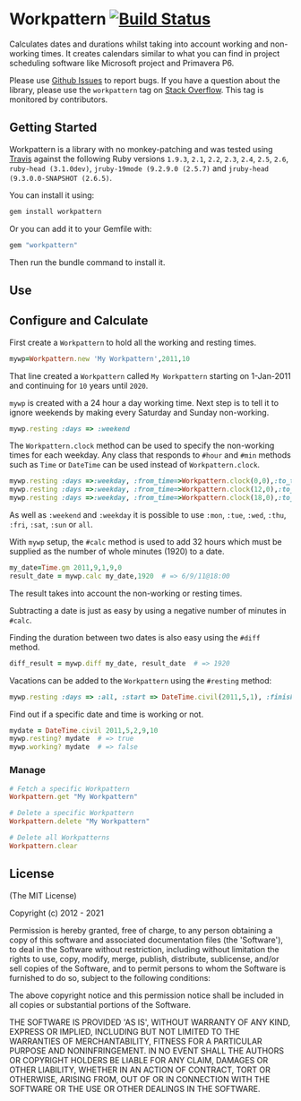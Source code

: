 # Workpattern [![Build Status](https://secure.travis-ci.org/callenb/workpattern.png)](https://secure.travis-ci.org/callenb/workpattern.png)

Calculates dates and durations whilst taking into account working and non-working times.  It creates calendars similar to what you can find in project scheduling software like Microsoft project and Primavera P6.

Please use [Github Issues] to report bugs.  If you have a question about the library, please use the `workpattern` tag on [Stack Overflow].  This tag is monitored by contributors.

[Github Issues]: http://github.com/callenb/workpattern/issues
[Stack Overflow]: http://stackoverflow.com/questions/tagged/workpattern

## Getting Started

Workpattern is a library with no monkey-patching and was tested using [Travis](https://travis-ci.org) against the following Ruby versions `1.9.3`, `2.1`, `2.2`, `2.3`, `2.4`, `2.5`, `2.6`, `ruby-head (3.1.0dev)`, `jruby-19mode (9.2.9.0 (2.5.7)` and `jruby-head (9.3.0.0-SNAPSHOT (2.6.5)`.

You can install it using:
```sh
gem install workpattern
```

Or you can add it to your Gemfile with:

```sh
gem "workpattern"
```

Then run the bundle command to install it.

## Use

## Configure and Calculate

First create a `Workpattern` to hold all the working and resting times.

``` ruby
mywp=Workpattern.new 'My Workpattern',2011,10 
```
That line created a `Workpattern` called `My Workpattern` starting on 1-Jan-2011 and continuing for `10` years until `2020`.

`mywp` is created with a 24 hour a day working time.  Next step is to tell it to ignore weekends by making every Saturday and Sunday non-working.

``` ruby
mywp.resting :days => :weekend 
```

The `Workpattern.clock` method can be used to specify the non-working times for each weekday.  Any class that responds to `#hour` and `#min` methods such as `Time` or `DateTime` can be used instead of `Workpattern.clock`.

``` ruby
mywp.resting :days =>:weekday, :from_time=>Workpattern.clock(0,0),:to_time=>Workpattern.clock(8,59) 
mywp.resting :days =>:weekday, :from_time=>Workpattern.clock(12,0),:to_time=>Workpattern.clock(12,59) 
mywp.resting :days =>:weekday, :from_time=>Workpattern.clock(18,0),:to_time=>Workpattern.clock(23,59) 
```
As well as `:weekend` and `:weekday` it is possible to use `:mon`, `:tue`, `:wed`, `:thu`, `:fri`, `:sat`, `:sun` or `all`.

With `mywp` setup, the `#calc` method is used to add 32 hours which must be supplied as the number of whole minutes (1920) to a date.

``` ruby
my_date=Time.gm 2011,9,1,9,0 
result_date = mywp.calc my_date,1920  # => 6/9/11@18:00
```

The result takes into account the non-working or resting times.

Subtracting a date is just as easy by using a negative number of minutes in `#calc`.

Finding the duration between two dates is also easy using the `#diff` method.

``` ruby
diff_result = mywp.diff my_date, result_date  # => 1920
```

Vacations can be added to the `Workpattern` using the `#resting` method:

``` ruby
mywp.resting :days => :all, :start => DateTime.civil(2011,5,1), :finish => DateTime.civil(2011,5,7)
```
Find out if a specific date and time is working or not.

``` ruby
mydate = DateTime.civil 2011,5,2,9,10
mywp.resting? mydate  # => true
mywp.working? mydate  # => false
```

### Manage

``` ruby
# Fetch a specific Workpattern
Workpattern.get "My Workpattern"

# Delete a specific Workpattern
Workpattern.delete "My Workpattern"

# Delete all Workpatterns
Workpattern.clear
```

## License

(The MIT License)

Copyright (c) 2012 - 2021

Permission is hereby granted, free of charge, to any person obtaining
a copy of this software and associated documentation files (the
'Software'), to deal in the Software without restriction, including
without limitation the rights to use, copy, modify, merge, publish,
distribute, sublicense, and/or sell copies of the Software, and to
permit persons to whom the Software is furnished to do so, subject to
the following conditions:

The above copyright notice and this permission notice shall be
included in all copies or substantial portions of the Software.

THE SOFTWARE IS PROVIDED 'AS IS', WITHOUT WARRANTY OF ANY KIND,
EXPRESS OR IMPLIED, INCLUDING BUT NOT LIMITED TO THE WARRANTIES OF
MERCHANTABILITY, FITNESS FOR A PARTICULAR PURPOSE AND NONINFRINGEMENT.
IN NO EVENT SHALL THE AUTHORS OR COPYRIGHT HOLDERS BE LIABLE FOR ANY
CLAIM, DAMAGES OR OTHER LIABILITY, WHETHER IN AN ACTION OF CONTRACT,
TORT OR OTHERWISE, ARISING FROM, OUT OF OR IN CONNECTION WITH THE
SOFTWARE OR THE USE OR OTHER DEALINGS IN THE SOFTWARE.